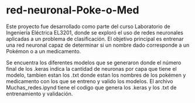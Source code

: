 # red-neuronal-Poke-o-Med

Este proyecto fue desarrollado como parte del curso Laboratorio de Ingeniería Eléctrica EL3201, donde se exploró el uso de redes neuronales aplicadas a un problema de clasificación. El objetivo principal es entrenar una red neuronal capaz de determinar si un nombre dado corresponde a un Pokémon o a un medicamento.

Se encuentra los diferentes modelos que se generaron donde el número final de los .keras indica la cantidad de neuronas por capa que tiene el modelo, tambien estan los .txt donde estan los nombres de los pokémen y medicamento con los que se entreno y valido los modelos.
El archivo Muchas_redes.ipynd tiene el codigo que genera los .keras y los .txt de entrenamiento y validación.
